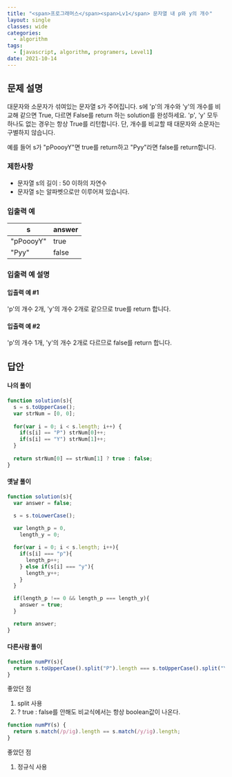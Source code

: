 ```yaml
---
title: "<span>프로그래머스</span><span>Lv1</span> 문자열 내 p와 y의 개수"
layout: single
classes: wide
categories:
  - algorithm
tags:
  - [javascript, algorithm, programers, Level1]
date: 2021-10-14
---
```


## 문제 설명
대문자와 소문자가 섞여있는 문자열 s가 주어집니다. s에 'p'의 개수와 'y'의 개수를 비교해 같으면 True, 다르면 False를 return 하는 solution를 완성하세요. 'p', 'y' 모두 하나도 없는 경우는 항상 True를 리턴합니다. 단, 개수를 비교할 때 대문자와 소문자는 구별하지 않습니다.

예를 들어 s가 "pPoooyY"면 true를 return하고 "Pyy"라면 false를 return합니다.

### 제한사항
* 문자열 s의 길이 : 50 이하의 자연수
* 문자열 s는 알파벳으로만 이루어져 있습니다.

### 입출력 예

|s|answer|
|-|-|
|"pPoooyY"|true|
|"Pyy"|false|

### 입출력 예 설명
#### 입출력 예 #1
'p'의 개수 2개, 'y'의 개수 2개로 같으므로 true를 return 합니다.

#### 입출력 예 #2
'p'의 개수 1개, 'y'의 개수 2개로 다르므로 false를 return 합니다.

## 답안
#### 나의 풀이
```javascript
function solution(s){
  s = s.toUpperCase();
  var strNum = [0, 0];
  
  for(var i = 0; i < s.length; i++) {
    if(s[i] == "P") strNum[0]++;
    if(s[i] == "Y") strNum[1]++;
  }
  
  return strNum[0] == strNum[1] ? true : false;
}
```

#### 옛날 풀이
```javascript
function solution(s){
  var answer = false;

  s = s.toLowerCase();
  
  var length_p = 0,
    length_y = 0;

  for(var i = 0; i < s.length; i++){
    if(s[i] === "p"){
      length_p++;
    } else if(s[i] === "y"){
      length_y++;
    }
  }

  if(length_p !== 0 && length_p === length_y){
    answer = true;
  }

  return answer;
}
```

#### 다른사람 풀이
```javascript
function numPY(s){
  return s.toUpperCase().split("P").length === s.toUpperCase().split("Y").length;
}
```
좋았던 점
1. split 사용
2. ? true : false를 안해도 비교식에서는 항상 boolean값이 나온다.

```javascript
function numPY(s) {
  return s.match(/p/ig).length == s.match(/y/ig).length;
}
```
좋았던 점
1. 정규식 사용